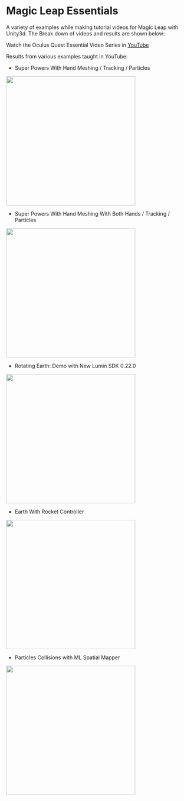 # Magic Leap Essentials

A variety of examples while making tutorial videos for Magic Leap with Unity3d. The Break down of videos and results are shown below:

Watch the Oculus Quest Essential Video Series in [YouTube](https://www.youtube.com/playlist?list=PLQMQNmwN3Fvzkz4Ce9C92jzG1mwvYjvyh)

Results from various examples taught in YouTube:

- Super Powers With Hand Meshing / Tracking / Particles

<img src="https://github.com/dilmerv/MagicLeapEssentials/blob/master/docs/images/superpowers.gif" width="350">

- Super Powers With Hand Meshing With Both Hands / Tracking / Particles

<img src="https://github.com/dilmerv/MagicLeapEssentials/blob/master/docs/images/superpowersboth.gif" width="350">

- Rotating Earth: Demo with New Lumin SDK 0.22.0

<img src="https://github.com/dilmerv/MagicLeapEssentials/blob/master/docs/images/earthrotating.gif" width="350">

- Earth With Rocket Controller

<img src="https://github.com/dilmerv/MagicLeapEssentials/blob/master/docs/images/earthrocket.gif" width="350">

- Particles Collisions with ML Spatial Mapper 

<img src="https://github.com/dilmerv/MagicLeapEssentials/blob/master/docs/images/particlecollisions.gif" width="350">

